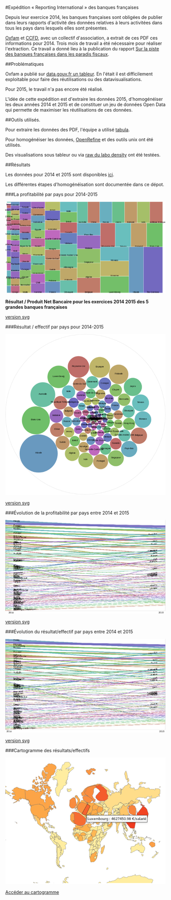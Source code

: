 #Expédition « Reporting International » des banques françaises

Depuis leur exercice 2014, les banques françaises sont obligées de publier dans leurs rapports d'activité des données relatives à leurs activitées dans tous les pays dans lesquels elles sont présentes.

[Oxfam](http://oxfamfrance.org/) et [CCFD](http://ccfd-terresolidaire.org/), avec un collectif d'association, a extrait de ces PDF ces informations pour 2014. Trois mois de travail a été nécessaire pour réaliser l'extraction. Ce travail a donné lieu à la publication du rapport [Sur la piste des banques françaises dans les paradis fiscaux](http://ccfd-terresolidaire.org/IMG/pdf/rapport-banques.pdf).

##Problématiques

Oxfam a publié sur [data.gouv.fr un tableur](https://www.data.gouv.fr/fr/datasets/transparence-donnees-comptables-pays-par-pays-des-5-plus-grandes-banques-francaises/). En l'était il est difficilement exploitable pour faire des réutilisations ou des datavisualisations.

Pour 2015, le travail n'a pas encore été réalisé.

L'idée de cette expédition est d'extraire les données 2015, d'homogénéiser les deux années 2014 et 2015 et de constituer un jeu de données Open Data qui permette de maximiser les réutilisations de ces données.

##Outils utilisés.

Pour extraire les données des PDF, l'équipe a utilisé [tabula](http://tabula.technology/).

Pour homogénéiser les données, [OpenRefine](http://openrefine.org/) et des outils unix ont été utilisés.

Des visualisations sous tableur ou via [raw du labo density](http://app.raw.densitydesign.org/) ont été testées.

##Résultats

Les données pour 2014 et 2015 sont disponibles [ici](data/csv).

Les différentes étapes d'homogénéisation sont documentée dans ce dépot.

###La profitabilité par pays pour 2014-2015

![profitabilité par pays pour 2014-2015](images/20142015_ResultatsSurPBN.png)

**Résultat / Produit Net Bancaire pour les exercices 2014 2015 des 5 grandes banques françaises**

[version svg](images/20142015_ResultatsSurPBN.svg)

###Résultat / effectif par pays pour 2014-2015

![résultat effectif par pays pour 2014-2015](images/20142015_ResultatsSurEffectifs.png)

[version svg](images/20142015_ResultatsSurEffectifs.svg)

###Évolution de la profitabilité par pays entre 2014 et 2015

![](images/Evolution20142015_ResultatsSurPBN.png)

[version svg](images/Evolution20142015_ResultatsSurPBN.svg)

###Évolution du résultat/effectif par pays entre 2014 et 2015

![](images/Evolution20142015_ResultatsSurEffectifs.png)

[version svg](images/Evolution20142015_ResultatsSurEffectifs.svg)

###Cartogramme des résultats/effectifs

![Exemple pour la SG](images/2014_SG_cartogram.png)

[Accéder au cartogramme](https://regardscitoyens.github.io/reporting_international/html/)
